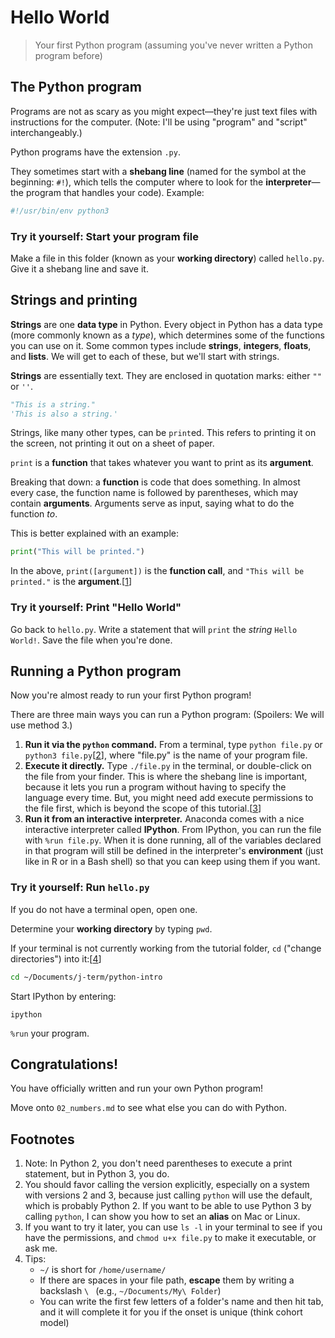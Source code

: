# Hello World

> Your first Python program (assuming you've never written a Python program before)

## The Python program

Programs are not as scary as you might expect—they're just text files with
instructions for the computer. (Note: I'll be using "program" and "script"
interchangeably.)

Python programs have the extension `.py`.

They sometimes start with a **shebang line** (named for the symbol at the
beginning: `#!`), which tells the computer where to look for the **interpreter**—the
program that handles your code). Example:

```sh
#!/usr/bin/env python3
```

### Try it yourself: Start your program file

Make a file in this folder (known as your **working directory**) called `hello.py`.
Give it a shebang line and save it.

## Strings and printing

**Strings** are one **data type** in Python. Every object in Python has a data
type (more commonly known as a *type*), which determines some of the functions
you can use on it. Some common types include **strings**, **integers**, **floats**,
and **lists**. We will get to each of these, but we'll start with strings.

**Strings** are essentially text. They are enclosed in quotation marks: either
`""` or `''`.

```python
"This is a string."
'This is also a string.'
```

Strings, like many other types, can be `print`ed. This refers to printing it on
the screen, not printing it out on a sheet of paper.

`print` is a **function** that takes whatever you want to print as its **argument**.

Breaking that down: a **function** is code that does something. In almost every
case, the function name is followed by parentheses, which may contain **arguments**.
Arguments serve as input, saying what to do the function *to*.

This is better explained with an example:

```python
print("This will be printed.")
```

In the above, `print([argument])` is the **function call**, and `"This will be
printed."` is the **argument**.[[1](#footnotes)]

### Try it yourself: Print "Hello World"

Go back to `hello.py`. Write a statement that will `print` the *string* `Hello
World!`. Save the file when you're done.

## Running a Python program

Now you're almost ready to run your first Python program!

There are three main ways you can run a Python program: (Spoilers: We will use
method 3.)

1. **Run it via the `python` command.** From a terminal, type `python file.py`
or `python3 file.py`[[2](#footnoes)], where "file.py" is the name of your
program file.
2. **Execute it directly.** Type `./file.py` in the terminal, or double-click on
the file from your finder. This is where the shebang line is important, because
it lets you run a program without having to specify the language every time. But,
you might need add execute permissions to the file first, which is beyond the
scope of this tutorial.[[3](#footnotes)]
3. **Run it from an interactive interpreter.** Anaconda comes with a nice
interactive interpreter called **IPython**. From IPython, you can run the file
with `%run file.py`. When it is done running, all of the variables declared in
that program will still be defined in the interpreter's **environment** (just like
in R or in a Bash shell) so that you can keep using them if you want.

### Try it yourself: Run `hello.py`

If you do not have a terminal open, open one.

Determine your **working directory** by typing `pwd`.

If your terminal is not currently working from the tutorial folder, `cd` ("change
directories") into it:[[4](#footnotes)]

```sh
cd ~/Documents/j-term/python-intro
```

Start IPython by entering:

```
ipython
```

`%run` your program.

## Congratulations!

You have officially written and run your own Python program!

Move onto `02_numbers.md` to see what else you can do with Python.


## Footnotes

1. Note: In Python 2, you don't need parentheses to execute a print statement,
but in Python 3, you do.
2. You should favor calling the version explicitly, especially on a system with
versions 2 and 3, because just calling `python` will use the default, which is
probably Python 2. If you want to be able to use Python 3 by calling `python`,
I can show you how to set an **alias** on Mac or Linux.
3. If you want to try it later, you can use `ls -l` in your terminal to see if
you have the permissions, and `chmod u+x file.py` to make it executable, or ask me.
4. Tips:
    * `~/` is short for `/home/username/`
    * If there are spaces in your file path, **escape** them by writing a
    backslash `\ ` (e.g., `~/Documents/My\ Folder`)
    * You can write the first few letters of a folder's name and then hit tab,
    and it will complete it for you if the onset is unique (think cohort model)
